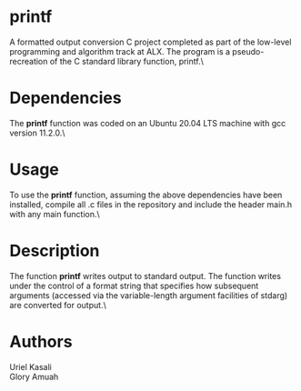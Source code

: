 # printf
A formatted output conversion C project completed as part of the low-level programming and algorithm track at ALX. The program is a pseudo- recreation of the C standard library function, printf.\

# Dependencies
The **printf** function was coded on an Ubuntu 20.04 LTS machine with gcc version 11.2.0.\

# Usage
To use the **printf** function, assuming the above dependencies have been installed, compile all .c files in the repository and include the header main.h with any main function.\

# Description
The function **printf** writes output to standard output. The function writes under the control of a format string that specifies how subsequent arguments (accessed via the variable-length argument facilities of stdarg) are converted for output.\

# Authors
Uriel Kasali\
Glory Amuah

